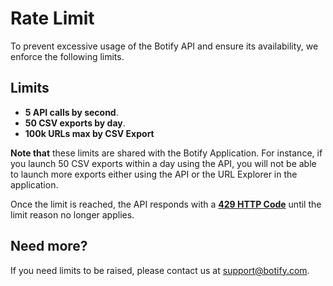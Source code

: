 # Rate Limit

To prevent excessive usage of the Botify API and ensure its availability, we enforce the following limits.

## Limits

- **5 API calls by second**.
- **50 CSV exports by day**.
- **100k URLs max by CSV Export**

**Note that** these limits are shared with the Botify Application. For instance, if you launch 50 CSV exports within a day using the API, you will not be able to launch more exports either using the API or the URL Explorer in the application.

Once the limit is reached, the API responds with a **[429 HTTP Code](https://tools.ietf.org/html/rfc6585#section-4)** until the limit reason no longer applies.


## Need more?

If you need limits to be raised, please contact us at [support@botify.com](mailto:support@botify.com).
